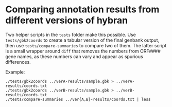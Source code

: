 # Comparing annotation results from different versions of hybran

Two helper scripts in the `tests` folder make this possible.
Use `tests/gbk2coords` to create a tabular version of the final genbank output, then use `tests/compare-summaries` to compare two of them.
The latter script is a small wrapper around `diff` that removes the numbers from ORF#### gene names, as these numbers can vary and appear as spurious differences.

Example:

```
./tests/gbk2coords ../verA-results/sample.gbk > ../verA-results/coords.txt
./tests/gbk2coords ../verB-results/sample.gbk > ../verB-results/coords.txt
./tests/compare-summaries ../ver{A,B}-results/coords.txt | less
```

